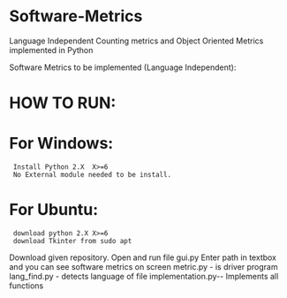 # Software-Metrics
Language Independent Counting metrics and Object Oriented Metrics implemented in Python

Software Metrics to be implemented (Language Independent):

# HOW TO RUN:
 
 # For Windows:
     Install Python 2.X  X>=6
     No External module needed to be install. 
# For Ubuntu:
     download python 2.X X>=6
     download Tkinter from sudo apt
     
Download given repository.
Open and run file gui.py
Enter path in textbox and you can see software metrics on screen
metric.py - is driver program
lang_find.py  - detects language of file
implementation.py-- Implements all functions
